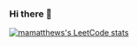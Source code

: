 ### Hi there 👋
[![mamatthews's LeetCode stats](https://leetcode-stats-six.vercel.app/?username=matthewma3120)](https://github.com/matthewma3120/leetcode-stats)
<!--
**mamatthew/mamatthew** is a ✨ _special_ ✨ repository because its `README.md` (this file) appears on your GitHub profile.

Here are some ideas to get you started:

- 🔭 I’m currently working on ...
- 🌱 I’m currently learning ...
- 👯 I’m looking to collaborate on ...
- 🤔 I’m looking for help with ...
- 💬 Ask me about ...
- 📫 How to reach me: ...
- 😄 Pronouns: ...
- ⚡ Fun fact: ...
-->
